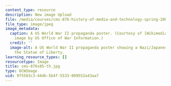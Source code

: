 ```yaml
---
content_type: resource
description: New image Upload
file: /media/courses/cms-876-history-of-media-and-technology-spring-2005/9f5503c344db5b4f5533009552a43aa7_cms-876s05-th.jpg
file_type: image/jpeg
image_metadata:
  caption: A US World War II propaganda poster. (Courtesy of [Wikimedia Commons](http://commons.wikimedia.org/wiki/Main_Page),
    image by US Office of War Information.)
  credit: ''
  image-alt: A US World War II propaganda poster showing a Nazi/Japanese monster destroying
    the Statue of Liberty.
learning_resource_types: []
resourcetype: Image
title: cms-876s05-th.jpg
type: OCWImage
uid: 9f5503c3-44db-5b4f-5533-009552a43aa7
---
```

